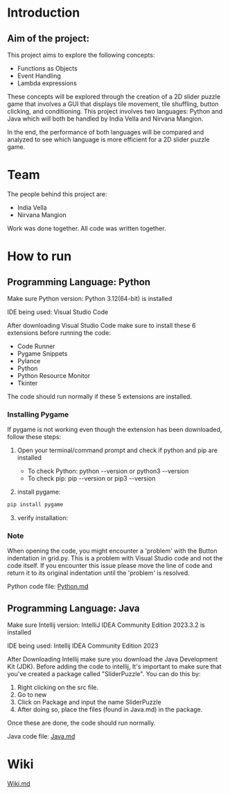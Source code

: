 
# Introduction 
## Aim of the project: 
This project aims to explore the following concepts:
- Functions as Objects 
-	Event Handling 
-	Lambda expressions 

These concepts will be explored through the creation of a 2D slider puzzle game that involves a GUI that displays tile movement, tile shuffling, button clicking, and conditioning. This project involves two languages: Python and Java which will both be handled by India Vella and Nirvana Mangion. 

In the end, the performance of both languages will be compared and analyzed to see which language is more efficient for a 2D slider puzzle game. 

# Team
The people behind this project are:

- India Vella
- Nirvana Mangion

Work was done together. All code was written together.

# How to run

## Programming Language: Python
Make sure Python version: Python 3.12(64-bit) is installed


IDE being used: Visual Studio Code


After downloading Visual Studio Code make sure to install these 6 extensions before running the code: 
- Code Runner
- Pygame Snippets 
- Pylance 
- Python 
- Python Resource Monitor
- Tkinter

The code should run normally if these 5 extensions are installed.

### Installing Pygame
If pygame is not working even though the extension has been downloaded, follow these steps:

1. Open your terminal/command prompt and check if python and pip are installed
   - To check Python: python --version or python3 --version
   - To check pip: pip --version or pip3 --version

2. install pygame:
```python
pip install pygame
```
3. verify installation:


### Note
When opening the code, you might encounter a 'problem' with the Button indentation in grid.py. This is a problem with Visual Studio code and not the code itself. If you encounter this issue please move the line of code and return it to its original indentation until the 'problem' is resolved.



Python code file: [Python.md](https://github.com/CIS1221-2023-2024/C6-FunctionsAsObjects/tree/main/Python)


## Programming Language: Java
Make sure Intellij version: IntelliJ IDEA Community Edition 2023.3.2 is installed


IDE being used: Intellij IDEA Community Edition 2023


After Downloading Intellij make sure you download the Java Development Kit (JDK).
Before adding the code to intellij, It's important to make sure that you've created a package called "SliderPuzzle".
You can do this by:
1. Right clicking on the src file.
2. Go to new
3. Click on Package and input the name SliderPuzzle
4. After doing so, place the files (found in Java.md) in the package.

Once these are done, the code should run normally.

Java code file: [Java.md](https://github.com/CIS1221-2023-2024/C6-FunctionsAsObjects/tree/main/java)
# Wiki
[Wiki.md](https://github.com/CIS1221-2023-2024/C6-FunctionsAsObjects/tree/main/Wiki)
